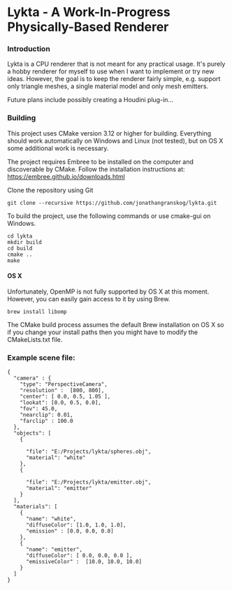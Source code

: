 # Lykta - A Work-In-Progress Physically-Based Renderer

### Introduction

Lykta is a CPU renderer that is not meant for any practical usage. It's purely a hobby renderer for myself to use when I want to implement or try new ideas. However, the goal is to keep the renderer fairly simple, e.g. support only triangle meshes, a single material model and only mesh emitters. 

Future plans include possibly creating a Houdini plug-in...

### Building

This project uses CMake version 3.12 or higher for building. Everything should work automatically on Windows and Linux (not tested), but on OS X some additional work is necessary.

The project requires Embree to be installed on the computer and discoverable by CMake. Follow the installation instructions at: https://embree.github.io/downloads.html

Clone the repository using Git
```
git clone --recursive https://github.com/jonathangranskog/lykta.git
```

To build the project, use the following commands or use cmake-gui on Windows.
```
cd lykta
mkdir build
cd build
cmake ..
make
```

#### OS X
Unfortunately, OpenMP is not fully supported by OS X at this moment. However, you can easily gain access to it by using Brew.

```
brew install libomp
```

The CMake build process assumes the default Brew installation on OS X so if you change your install paths then you might have to modify the CMakeLists.txt file. 

### Example scene file:

```
{
  "camera" : {
    "type": "PerspectiveCamera",
    "resolution" :  [800, 800],
    "center": [ 0.0, 0.5, 1.05 ],
    "lookat": [0.0, 0.5, 0.0],
    "fov": 45.0,
    "nearclip": 0.01,
    "farclip" : 100.0
  },
  "objects": [
    {

      "file": "E:/Projects/lykta/spheres.obj",
      "material": "white"
    },
    {

      "file": "E:/Projects/lykta/emitter.obj",
      "material": "emitter"
    }
  ],
  "materials": [
    {
      "name": "white",
      "diffuseColor": [1.0, 1.0, 1.0],
      "emission" : [0.0, 0.0, 0.0]
    },
    {
      "name": "emitter",
      "diffuseColor": [ 0.0, 0.0, 0.0 ],
      "emissiveColor" :  [10.0, 10.0, 10.0]
    }
  ]
}
```
